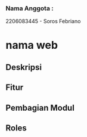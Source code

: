 ### Nama Anggota :
2206083445 - Soros Febriano

# nama web

## Deskripsi
## Fitur
## Pembagian Modul
## Roles
